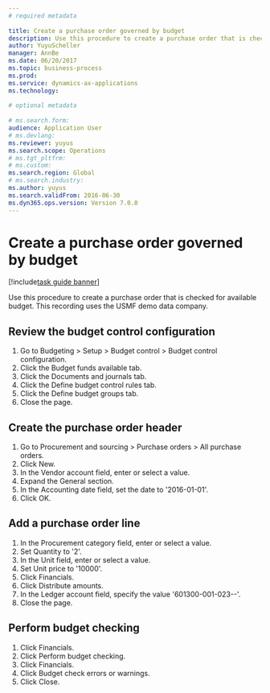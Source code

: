 ```yaml
--- 
# required metadata 
 
title: Create a purchase order governed by budget
description: Use this procedure to create a purchase order that is checked for available budget. 
author: YuyuScheller
manager: AnnBe 
ms.date: 06/20/2017
ms.topic: business-process 
ms.prod:  
ms.service: dynamics-ax-applications 
ms.technology:  
 
# optional metadata 
 
# ms.search.form:   
audience: Application User 
# ms.devlang:  
ms.reviewer: yuyus
ms.search.scope: Operations 
# ms.tgt_pltfrm:  
# ms.custom:  
ms.search.region: Global
# ms.search.industry: 
ms.author: yuyus
ms.search.validFrom: 2016-06-30 
ms.dyn365.ops.version: Version 7.0.0 
---
```

# Create a purchase order governed by budget

[!include[task guide banner](../../includes/task-guide-banner.md)]

Use this procedure to create a purchase order that is checked for available budget. This recording uses the USMF demo data company.


## Review the budget control configuration
1. Go to Budgeting > Setup > Budget control > Budget control configuration.
2. Click the Budget funds available tab.
3. Click the Documents and journals tab.
4. Click the Define budget control rules tab.
5. Click the Define budget groups tab.
6. Close the page.

## Create the purchase order header
1. Go to Procurement and sourcing > Purchase orders > All purchase orders.
2. Click New.
3. In the Vendor account field, enter or select a value.
4. Expand the General section.
5. In the Accounting date field, set the date to '2016-01-01'.
6. Click OK.

## Add a purchase order line
1. In the Procurement category field, enter or select a value.
2. Set Quantity to '2'.
3. In the Unit field, enter or select a value.
4. Set Unit price to '10000'.
5. Click Financials.
6. Click Distribute amounts.
7. In the Ledger account field, specify the value '601300-001-023--'.
8. Close the page.

## Perform budget checking
1. Click Financials.
2. Click Perform budget checking.
3. Click Financials.
4. Click Budget check errors or warnings.
5. Click Close.

